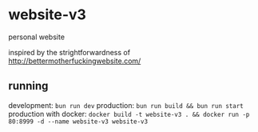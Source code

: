 # website-v3

personal website

inspired by the strightforwardness of http://bettermotherfuckingwebsite.com/

## running

development: `bun run dev`
production: `bun run build && bun run start`
production with docker: `docker build -t website-v3 . && docker run -p 80:8999 -d --name website-v3 website-v3`